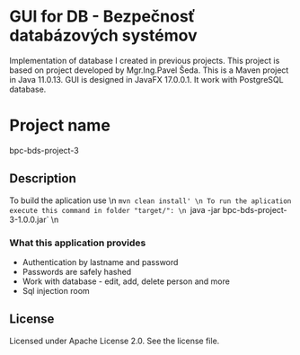 # GUI for DB - Bezpečnosť databázových systémov
Implementation of database I created in previous projects. This project is based on project developed by Mgr.Ing.Pavel Šeda. This is a Maven project in Java 11.0.13. GUI is designed in JavaFX 17.0.0.1. It work with PostgreSQL database.
# Project name
bpc-bds-project-3

## Description
To build the aplication use \n
    `mvn clean install' \n
To run the aplication execute this command in folder "target/": \n
    `java -jar bpc-bds-project-3-1.0.0.jar` \n
### What this application provides
* Authentication by lastname and password
* Passwords are safely hashed 
* Work with database - edit, add, delete person and more
* Sql injection room

## License
Licensed under Apache License 2.0.
See the license file.
